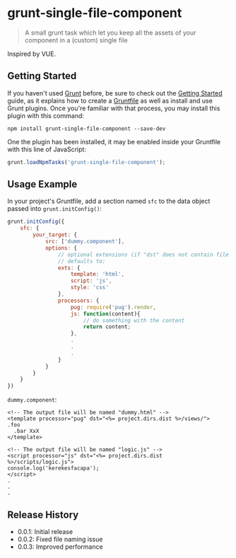 # grunt-single-file-component

> A small grunt task which let you keep all the assets of your component in a (custom) single file

Inspired by VUE.

## Getting Started
If you haven't used [Grunt](http://gruntjs.com/) before, be sure to check out the [Getting Started](http://gruntjs.com/getting-started) guide, as it explains how to create a [Gruntfile](http://gruntjs.com/sample-gruntfile) as well as install and use Grunt plugins. Once you're familiar with that process, you may install this plugin with this command:

```shell
npm install grunt-single-file-component --save-dev
```

One the plugin has been installed, it may be enabled inside your Gruntfile with this line of JavaScript:

```js
grunt.loadNpmTasks('grunt-single-file-component');
```

## Usage Example
In your project's Gruntfile, add a section named `sfc` to the data object passed into `grunt.initConfig()`:

```js
grunt.initConfig({
    sfc: {
        your_target: {
            src: ['dummy.component'],
            options: {
                // optional extensions (if "dst" does not contain file name), 
                // defaults to:
                exts: {
                    template: 'html',
                    script: 'js',
                    style: 'css'		
                },
                processors: {
                    pug: require('pug').render,
                    js: function(content){
                        // do something with the content
                        return content;
                    },
                    .
                    .
                    .
                }
            }
        }
    }
})
```

`dummy.component`:

```sfc
<!-- The output file will be named "dummy.html" -->
<template processor="pug" dst="<%= project.dirs.dist %>/views/">
.foo
  .bar XxX
</template>

<!-- The output file will be named "logic.js" -->
<script processor="js" dst="<%= project.dirs.dist %>/scripts/logic.js">
console.log('kerekesfacapa');
</script>
.
.
.
```

## Release History
- 0.0.1: Initial release
- 0.0.2: Fixed file naming issue
- 0.0.3: Improved performance
